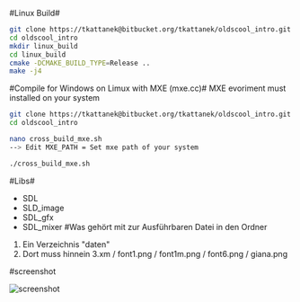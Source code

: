#Linux Build#
```Bash  
git clone https://tkattanek@bitbucket.org/tkattanek/oldscool_intro.git
cd oldscool_intro
mkdir linux_build
cd linux_build
cmake -DCMAKE_BUILD_TYPE=Release ..
make -j4
```

#Compile for Windows on Limux with MXE (mxe.cc)#
MXE evoriment must installed on your system
```Bash  
git clone https://tkattanek@bitbucket.org/tkattanek/oldscool_intro.git
cd oldscool_intro

nano cross_build_mxe.sh
--> Edit MXE_PATH = Set mxe path of your system

./cross_build_mxe.sh
```
#Libs#
- SDL
- SLD_image
- SDL_gfx
- SDL_mixer
#Was gehört mit zur Ausführbaren Datei in den Ordner
1. Ein Verzeichnis "daten"
2. Dort muss hinnein 3.xm / font1.png / font1m.png / font6.png / giana.png


#screenshot

![screenshot](http://picload.org/image/adolalp/oldscool_intro_s.png)